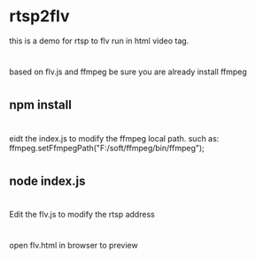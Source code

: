 # rtsp2flv
this is a demo for rtsp to flv run in html video tag.
#
based on  flv.js and ffmpeg
be sure you are already install ffmpeg
#
## npm install
#
eidt the index.js  to modify the ffmpeg local path.
such as: ffmpeg.setFfmpegPath("F:/soft/ffmpeg/bin/ffmpeg");
#
## node index.js
#
Edit the flv.js to modify the rtsp address
#
open flv.html in browser to preview
